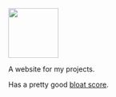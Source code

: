 <img height="100" src="https://quique.gq/assets/logo.svg">
<p>A website for my projects.</p>
<p>Has a pretty good <a target="_blank" href="https://www.webbloatscore.com/?url=quique.gq">bloat score</a>.</p>
